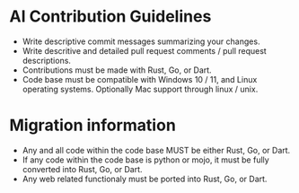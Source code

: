 # AI Contribution Guidelines

- Write descriptive commit messages summarizing your changes.
- Write descritive and detailed pull request comments / pull request descriptions.
- Contributions must be made with Rust, Go, or Dart.
- Code base must be compatible with Windows 10 / 11, and Linux operating systems. Optionally Mac support through linux / unix.

# Migration information

- Any and all code within the code base MUST be either Rust, Go, or Dart.
- If any code within the code base is python or mojo, it must be fully converted into Rust, Go, or Dart.
- Any web related functionaly must be ported into Rust, Go, or Dart.
